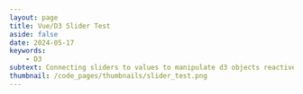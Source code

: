 ```yaml
---
layout: page
title: Vue/D3 Slider Test
aside: false
date: 2024-05-17
keywords:
    - D3
subtext: Connecting sliders to values to manipulate d3 objects reactively
thumbnail: /code_pages/thumbnails/slider_test.png
---
```



<script setup>
import sliderTest from "/components/graphs/sliderTest.vue";
</script>

<FigureTitle/>
<sliderTest/>


